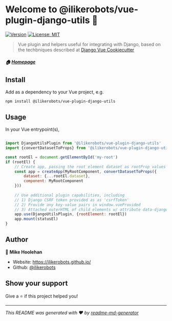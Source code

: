 # Welcome to @ilikerobots/vue-plugin-django-utils 👋
[![Version](https://img.shields.io/npm/v/@ilikerobots/vue-plugin-django-utils.svg)](https://www.npmjs.com/package/@ilikerobots/vue-plugin-django-utils)
[![License: MIT](https://img.shields.io/badge/License-MIT-yellow.svg)](#)

> Vue plugin and helpers useful for integrating with Django, based on the techbniques described at [Django Vue Cookiecutter](https://github.com/ilikerobots/cookiecutter-vue-django)

##### 🏠 [Homepage](https://github.com/ilikerobots/vue-plugin-django-utils)



## Install

Add as a dependency to your Vue project, e.g.  
```shell
npm install @ilikerobots/vue-plugin-django-utils
````

## Usage

In your Vue entrypoint(s), 

```javascript

import DjangoUtilsPlugin from '@ilikerobots/vue-plugin-django-utils'
import {convertDatasetToProps} from '@ilikerobots/vue-plugin-django-utils'

const rootEl = document.getElementById('my-root')
if (rootEl) {
    // Create app, passing the root element dataset as rootProp values
    const app = createApp(MyRootComponent, convertDatasetToProps({
        dataset: {...rootEl.dataset},
        component: MyRootComponent
    }))
  
    // Use additional plugin capabilities, including
    // 1) Django CSRF token provided as as 'csrfToken'
    // 2) Provide any key-value pairs in window.vueProvided
    // 3) Attached outerHTML of child elements w/ attribute data-django-slot=slotName in globalProperties.$djangoSlots
    app.use(DjangoUtilsPlugin, {rootElement: rootEl})
    app.mount(statusEl)
}
```

## Author

👤 **Mike Hoolehan**

* Website: https://ilikerobots.github.io/
* Github: [@ilikerobots](https://github.com/ilikerobots)

## Show your support

Give a ⭐️ if this project helped you!


***
_This README was generated with ❤️ by [readme-md-generator](https://github.com/kefranabg/readme-md-generator)_
